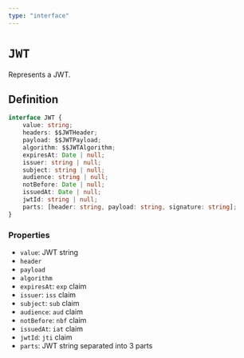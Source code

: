 ```yaml
---
type: "interface"
---
```


# `JWT`

Represents a JWT.

## Definition

```ts
interface JWT {
	value: string;
	headers: $$JWTHeader;
	payload: $$JWTPayload;
	algorithm: $$JWTAlgorithm;
	expiresAt: Date | null;
	issuer: string | null;
	subject: string | null;
	audience: string | null;
	notBefore: Date | null;
	issuedAt: Date | null;
	jwtId: string | null;
	parts: [header: string, payload: string, signature: string];
}
```

### Properties

- `value`: JWT string
- `header`
- `payload`
- `algorithm`
- `expiresAt`: `exp` claim
- `issuer`: `iss` claim
- `subject`: `sub` claim
- `audience`: `aud` claim
- `notBefore`: `nbf` claim
- `issuedAt`: `iat` claim
- `jwtId`: `jti` claim
- `parts`: JWT string separated into 3 parts
